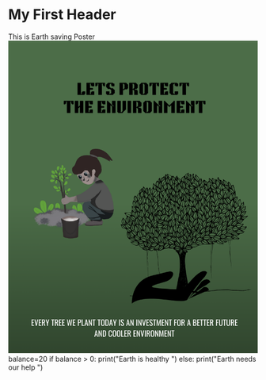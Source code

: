 # My First Header
This is Earth saving Poster
![my image](https://github.com/mhdafreen/skills-communicate-using-markdown/blob/main/poster.png)
balance=20
if balance > 0:
    print("Earth is healthy ")
else:
    print("Earth needs our help ")






